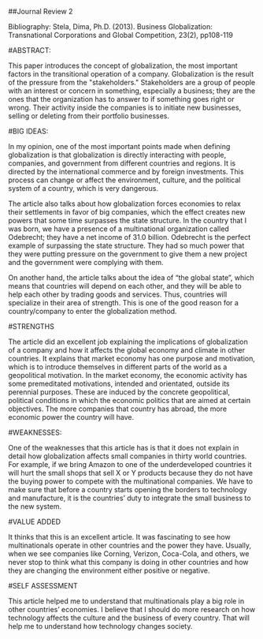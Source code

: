 ##Journal Review 2

 

Bibliography: Stela, Dima, Ph.D. (2013). Business Globalization: Transnational Corporations and Global Competition, 23(2), pp108-119

 

#ABSTRACT:

  This paper introduces the concept of globalization, the most important factors in the transitional operation of a company. Globalization is the result of the pressure from the "stakeholders." Stakeholders are a group of people with an interest or concern in something, especially a business; they are the ones that the organization has to answer to if something goes right or wrong. Their activity inside the companies is to initiate new businesses, selling or deleting from their portfolio businesses.

 

#BIG IDEAS:

  In my opinion, one of the most important points made when defining globalization is that globalization is directly interacting with people, companies, and government from different countries and regions.  It is directed by the international commerce and by foreign investments. This process can change or affect the environment, culture, and the political system of a country, which is very dangerous.

  The article also talks about how globalization forces economies to relax their settlements in favor of big companies, which the effect creates new powers that some time surpasses the state structure.  In the country that I was born, we have a presence of a multinational organization called Odebrecht; they have a net income of 31.0 billion. Odebrecht is the perfect example of surpassing the state structure. They had so much power that they were putting pressure on the government to give them a new project and the government were complying with them.

  On another hand, the article talks about the idea of “the global state”, which means that countries will depend on each other, and they will be able to help each other by trading goods and services. Thus, countries will specialize in their area of strength. This is one of the good reason for a country/company to enter the globalization method.

 

#STRENGTHS

  The article did an excellent job explaining the implications of globalization of a company and how it affects the global economy and climate in other countries. It explains that market economy has one purpose and motivation, which is to introduce themselves in different parts of the world as a geopolitical motivation.  In the market economy, the economic activity has some premeditated motivations, intended and orientated, outside its perennial purposes. These are induced by the concrete geopolitical, political conditions in which the economic politics that are aimed at certain objectives. The more companies that country has abroad, the more economic power the country will have.

 

#WEAKNESSES:

  One of the weaknesses that this article has is that it does not explain in detail how globalization affects small companies in thirty world countries. For example, if we bring Amazon to one of the underdeveloped countries it will hurt the small shops that sell X or Y products because they do not have the buying power to compete with the multinational companies. We have to make sure that before a country starts opening the borders to technology and manufacture, it is the countries’ duty to integrate the small business to the new system.

 

#VALUE ADDED

  It thinks that this is an excellent article. It was fascinating to see how multinationals operate in other countries and the power they have. Usually, when we see companies like Corning, Verizon, Coca-Cola, and others, we never stop to think what this company is doing in other countries and how they are changing the environment either positive or negative.

 

#SELF ASSESSMENT

  This article helped me to understand that multinationals play a big role in other countries’ economies. I believe that I should do more research on how technology affects the culture and the business of every country. That will help me to understand how technology changes society.
